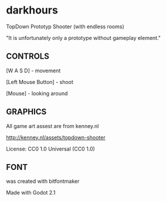# darkhours

TopDown Prototyp Shooter (with endless rooms)

"It is unfortunately only a prototype without gameplay element."

## CONTROLS
[W A S D] - movement

[Left Mouse Button] - shoot

[Mouse] - looking around

## GRAPHICS
All game art assest are from kenney.nl

http://kenney.nl/assets/topdown-shooter

License: CC0 1.0 Universal (CC0 1.0)

## FONT
was created with bitfontmaker

Made with Godot 2.1
